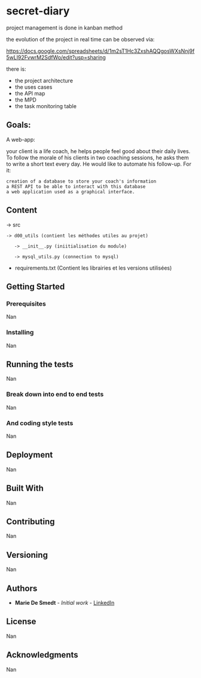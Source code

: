 # secret-diary

project management is done in kanban method

the evolution of the project in real time can be observed via:


https://docs.google.com/spreadsheets/d/1m2sT1Hc3ZxshAQQgosWXsNnj9f5wLl92FvwrM2SdfWo/edit?usp=sharing


there is: 

- the project architecture
- the uses cases
- the API map
- the MPD
- the task monitoring table




## Goals:


A web-app:

your client is a life coach, he helps people feel good about their daily lives.
To follow the morale of his clients in two coaching sessions, he asks them to write a short text every day.
He would like to automate his follow-up.
For it:

    creation of a database to store your coach's information
    a REST API to be able to interact with this database
    a web application used as a graphical interface.




## Content

  
-> src

    -> d00_utils (contient les méthodes utiles au projet)
       
       -> __init__.py (iniitialisation du module)
       
       -> mysql_utils.py (connection to mysql)
  
   



- requirements.txt (Contient les librairies et les versions utilisées)

## Getting Started



### Prerequisites

Nan

### Installing

Nan


## Running the tests

Nan

### Break down into end to end tests

Nan

### And coding style tests

Nan

## Deployment

Nan

## Built With

Nan 

## Contributing

Nan

## Versioning

Nan

## Authors

* **Marie De Smedt** - *Initial work* - [LinkedIn](www.linkedin.com/in/marie-desmedt)



## License

Nan

## Acknowledgments

Nan


